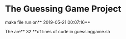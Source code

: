 # The Guessing Game Project

make file run on** 2019-05-21 00:07:16**

The are** 32 **of lines of code in guessinggame.sh
